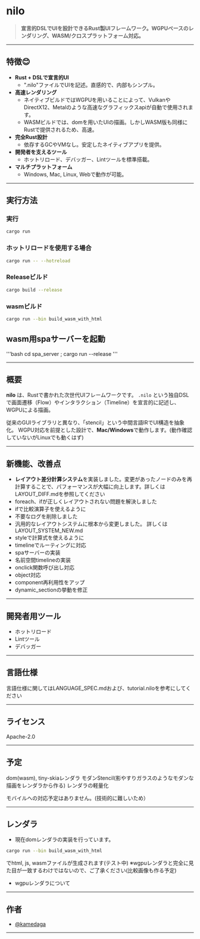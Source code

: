 # nilo

> **宣言的DSLでUIを設計できるRust製UIフレームワーク。WGPUベースのレンダリング、WASM/クロスプラットフォーム対応。**

---

## 特徴😊

- **Rust + DSLで宣言的UI**
  - ".nilo"ファイルでUIを記述。直感的で、内部もシンプル。
- **高速レンダリング** 
  - ネイティブビルドではWGPUを用いることによって、VulkanやDirectX12、Metalのような高速なグラフィックスapiが自動で使用されます。
  - WASMビルドでは、domを用いたUIの描画。しかしWASM版も同様にRustで提供されるため、高速。
- **完全Rust設計**
  - 依存するGCやVMなし。安定したネイティブアプリを提供。
- **開発者を支えるツール**
  - ホットリロード、デバッガー、Lintツールを標準搭載。
- **マルチプラットフォーム**
  - Windows, Mac, Linux, Webで動作が可能。
---

## 実行方法

### 実行
```bash
cargo run 
```

### ホットリロードを使用する場合
```bash
cargo run -- --hotreload
```

### Releaseビルド
```bash
cargo build --release
```


### wasmビルド
```bash
cargo run --bin build_wasm_with_html
```

## wasm用spaサーバーを起動
'''bash
cd spa_server ; cargo run --release
'''

---

## 概要

**nilo** は、Rustで書かれた次世代UIフレームワークです。
`.nilo` という独自DSLで画面遷移（Flow）やインタラクション（Timeline）を宣言的に記述し、
WGPUによる描画。

従来のGUIライブラリと異なり、「stencil」という中間言語IRでUI構造を抽象化。
WGPU対応を前提とした設計で、**Mac/Windows**で動作します。(動作確認していないがLinuxでも動くはず)

---

## 新機能、改善点

* **レイアウト差分計算システム**を実装しました。変更があったノードのみを再計算することで、パフォーマンスが大幅に向上します。詳しくはLAYOUT_DIFF.mdを参照してください
* foreach、ifが正しくレイアウトされない問題を解決しました
* ifで比較演算子を使えるように
* 不要なログを削除しました
* 汎用的なレイアウトシステムに根本から変更しました。 詳しくはLAYOUT_SYSTEM_NEW.md
* styleで計算式を使えるように
* timelineでルーティングに対応
* spaサーバーの実装
* 名前空間timelineの実装
* onclick関数呼び出し対応
* object対応
* component再利用性をアップ
* dynamic_sectionの挙動を修正

---

## 開発者用ツール

* ホットリロード
* Lintツール
* デバッガー

--- 

## 言語仕様

言語仕様に関してはLANGUAGE_SPEC.mdおよび、tutorial.niloを参考にしてください

---

## ライセンス

Apache-2.0

---

## 予定

dom(wasm), tiny-skiaレンダラ 
モダンStencil(影やすりガラスのようなモダンな描画をレンダラから作る)
レンダラの軽量化


モバイルへの対応予定はありません。(技術的に難しいため）

---

## レンダラ

* 現在domレンダラの実装を行っています。
```bash
cargo run --bin build_wasm_with_html
```
でhtml, js, wasmファイルが生成されます(テスト中)
※wgpuレンダラと完全に見た目が一致するわけではないので、ご了承ください(比較画像も作る予定)


* wgpuレンダラについて


---

## 作者

* [@kamedaga](https://github.com/kamedaga)

---


